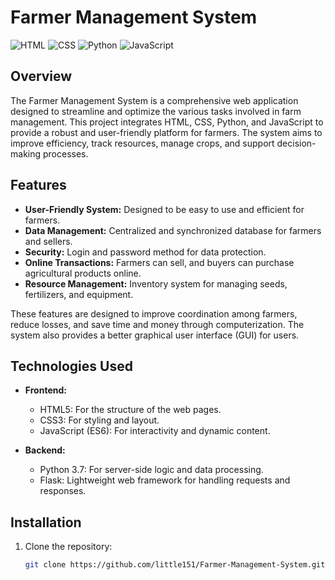 # Farmer Management System

![HTML](https://img.shields.io/badge/HTML-5-orange)
![CSS](https://img.shields.io/badge/CSS-3-blue)
![Python](https://img.shields.io/badge/Python-3.7-blue)
![JavaScript](https://img.shields.io/badge/JavaScript-ES6-yellow)

## Overview

The Farmer Management System is a comprehensive web application designed to streamline and optimize the various tasks involved in farm management. This project integrates HTML, CSS, Python, and JavaScript to provide a robust and user-friendly platform for farmers. The system aims to improve efficiency, track resources, manage crops, and support decision-making processes.

## Features

- **User-Friendly System:** Designed to be easy to use and efficient for farmers.
- **Data Management:** Centralized and synchronized database for farmers and sellers.
- **Security:** Login and password method for data protection.
- **Online Transactions:** Farmers can sell, and buyers can purchase agricultural products online.
- **Resource Management:** Inventory system for managing seeds, fertilizers, and equipment.

These features are designed to improve coordination among farmers, reduce losses, and save time and money through computerization. The system also provides a better graphical user interface (GUI) for users.

## Technologies Used

- **Frontend:**
  - HTML5: For the structure of the web pages.
  - CSS3: For styling and layout.
  - JavaScript (ES6): For interactivity and dynamic content.

- **Backend:**
  - Python 3.7: For server-side logic and data processing.
  - Flask: Lightweight web framework for handling requests and responses.

## Installation

1. Clone the repository:
   ```bash
   git clone https://github.com/little151/Farmer-Management-System.git
